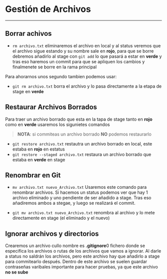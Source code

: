 # Gestión de Archivos
---
## Borrar achivos
- `rm archivo.txt` eliminaremos el archivo en local y al status veremos que el archivo sigue estando y su nombre sale en **rojo**, para que se borre debremos añadirlo al stage con `git add` lo que pasará a estar en **verde** y tras eso haremos un commit para que se apliquen los cambios y finalmenete se borre en la rama principal

Para ahorarnos unos segundo tambien podemos usar:
- `git rm archivo.txt` borra el archivo y lo pasa directamente a la etapa de stage en **verde**

## Restaurar Archivos Borrados
Para traer un archivo borrado que esta en la tapa de stage tanto en **rojo** como en **verde** usaremos los sigunietes comandos

>**NOTA**: si commiteas un archivo borrado **NO** podemos restaurarlo

- `git restore archivo.txt` restautra un archivo borrado en local, este estaba en **rojo** en estatus
- `git restore --staged archivo.txt` restaura un archivo borrado que estaba en **verde** en stage

## Renombrar en Git

- `mv archivo.txt nuevo_Archivo.txt` Usaremos este comando para renombrar archivos. Si hacemos un status podemos ver que hay 1 archivo eliminado y uno pendiente de ser añadido a stage.
Tras eso añadiremos ambos a stegae, y luego se realizará el commit.

- `git mv archivo.txt nuevo_Archivo.txt` renombra al archivo y lo mete directamente en stage (el eliminado y el nuevo)

## Ignorar archivos y directorios
Crearemos un archivo cullo nombre es **.gitignore**0 fichero donde se especifica los archivos o rutas de los archivos que vamos a ignorar. Al darle a status no saldrán los archivos, pero este archivo hay que añadirlo a stage para commitearlo después.
Dentro de este archivo se suelen guardar contraseñas varibales importante para hacer pruebas, ya que este archivo **no se sube**